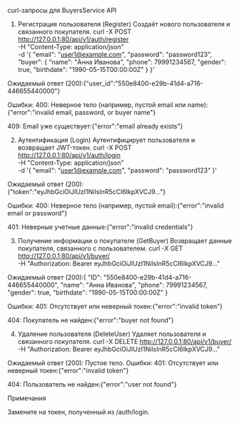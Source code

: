 curl-запросы для BuyersService API
1. Регистрация пользователя (Register)
Создаёт нового пользователя и связанного покупателя.
curl -X POST http://127.0.0.1:80/api/v1/auth/register \
  -H "Content-Type: application/json" \
  -d '{
    "email": "user1@example.com",
    "password": "password123",
    "buyer": {
      "name": "Анна Иванова",
      "phone": 79991234567,
      "gender": true,
      "birthdate": "1990-05-15T00:00:00Z"
    }
  }'


Ожидаемый ответ (200):{"user_id":"550e8400-e29b-41d4-a716-446655440000"}


Ошибки:
400: Неверное тело (например, пустой email или name):{"error":"invalid email, password, or buyer name"}


409: Email уже существует:{"error":"email already exists"}





2. Аутентификация (Login)
Аутентифицирует пользователя и возвращает JWT-токен.
curl -X POST http://127.0.0.1:80/api/v1/auth/login \
  -H "Content-Type: application/json" \
  -d '{
    "email": "user1@example.com",
    "password": "password123"
  }'


Ожидаемый ответ (200):{"token":"eyJhbGciOiJIUzI1NiIsInR5cCI6IkpXVCJ9..."}


Ошибки:
400: Неверное тело (например, пустой email):{"error":"invalid email or password"}


401: Неверные учетные данные:{"error":"invalid credentials"}



3. Получение информации о покупателе (GetBuyer)
Возвращает данные покупателя, связанного с пользователем.
curl -X GET http://127.0.0.1:80/api/v1/buyer/ \
  -H "Authorization: Bearer eyJhbGciOiJIUzI1NiIsInR5cCI6IkpXVCJ9..."


Ожидаемый ответ (200):{
  "ID": "550e8400-e29b-41d4-a716-446655440000",
  "name": "Анна Иванова",
  "phone": 79991234567,
  "gender": true,
  "birthdate": "1990-05-15T00:00:00Z"
}


Ошибки:
401: Отсутствует или неверный токен:{"error":"invalid token"}


404: Покупатель не найден:{"error":"buyer not found"}





4. Удаление пользователя (DeleteUser)
Удаляет пользователя и связанного покупателя.
curl -X DELETE http://127.0.0.1:80/api/v1/buyer/ \
  -H "Authorization: Bearer eyJhbGciOiJIUzI1NiIsInR5cCI6IkpXVCJ9..."


Ожидаемый ответ (200): Пустое тело.
Ошибки:
401: Отсутствует или неверный токен:{"error":"invalid token"}


404: Пользователь не найден:{"error":"user not found"}





Примечания

Замените <token> на токен, полученный из /auth/login.


